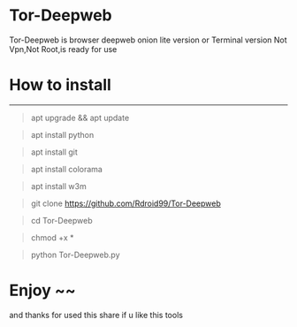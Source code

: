 # Tor-Deepweb
Tor-Deepweb is browser deepweb onion lite version or Terminal version Not Vpn,Not Root,is ready for use
# How to install
_______________________________________________________________________________________________________
   >apt upgrade && apt update
   
   >apt install python
   
   >apt install git
   
   >apt install colorama
   
   >apt install w3m
   
   >git clone https://github.com/Rdroid99/Tor-Deepweb
   
   >cd Tor-Deepweb
   
   >chmod +x * 
   
   >python Tor-Deepweb.py 

# Enjoy ~~
and thanks for used this share if u like this tools
